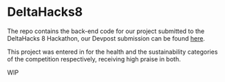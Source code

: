 # DeltaHacks8
The repo contains the back-end code for our project submitted to the DeltaHacks 8 Hackathon, our Devpost submission can be found <a href="https://devpost.com/software/cook-with-me" target="_blank">here</a>.

This project was entered in for the health and the sustainability categories of the competition respectively, receiving high praise in both.

WIP
